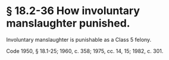 # § 18.2-36 How involuntary manslaughter punished.

<p>Involuntary manslaughter is punishable as a Class 5 felony.</p><p>Code 1950, § 18.1-25; 1960, c. 358; 1975, cc. 14, 15; 1982, c. 301.</p>